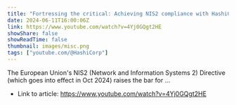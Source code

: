 ```yaml
---
title: "Fortressing the critical: Achieving NIS2 compliance with HashiCorp Vault and Boundary"
date: 2024-06-11T16:00:06Z
link: https://www.youtube.com/watch?v=4Yj0GQgt2HE
showShare: false
showReadTime: false
thumbnail: images/misc.png
tags: ["youtube.com/@HashiCorp"]
---
```

The European Union's NIS2 (Network and Information Systems 2) Directive (which goes into effect in Oct 2024) raises the bar for ...

- Link to article: https://www.youtube.com/watch?v=4Yj0GQgt2HE